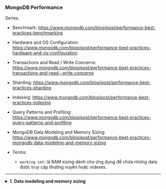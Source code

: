 ### MongoDB Performance

Series:
- Benchmark: https://www.mongodb.com/blog/post/performance-best-practices-benchmarking
- Hardware and OS Configuration: https://www.mongodb.com/blog/post/performance-best-practices-hardware-and-os-configuration
- Transactions and Read / Write Concerns: https://www.mongodb.com/blog/post/performance-best-practices-transactions-and-read--write-concerns
- Sharding: https://www.mongodb.com/blog/post/performance-best-practices-sharding
- Indexing: https://www.mongodb.com/blog/post/performance-best-practices-indexing
- Query Patterns and Profiling: https://www.mongodb.com/blog/post/performance-best-practices-query-patterns-and-profiling
- MongoDB Data Modeling and Memory Sizing: https://www.mongodb.com/blog/post/performance-best-practices-mongodb-data-modeling-and-memory-sizing

- Terms:
	- `working set`: là RAM sizing dành cho ứng dụng để chứa những data được truy cập thường xuyên hoặc indexes.

---
<details>
	<summary>
		<b>1. Data modeling and memory sizing</b>
	</summary>

## Data modeling
- Nếu biết được những query pattern của ứng dụng để design data mode và lựa chọn `index` tương ứng thì việc query sẽ hiệu quả hơn và tăng throughput khi insert và update, và xa hơn là giúp việc phân bổ workload trong một sharded cluster hiệu quả hơn.

- Một vấn đề quan trọng trong việc data model với Mongo chính là tạo quan hệ giữa những data với nhau.

### Embedding
- Dữ liệu quan hệ 1:1 hoặc 1:n, đều có thể được nhúng vào trong cùng 1 document, vì khi những data này được truy cập cùng nhau thì việc lưu trữ chúng trên 1 single document là tối ưu. 
- Embedding nhìn chung sẽ làm tăng hiệu năng của read operation nhờ khả năng request và retrieve data trên 1 single internal database operation.
- Và khi update data thì có thể dùng 1 atomic write operation vì nó chỉ xảy ra trên 1 document (write trên 1 document là atomic - được Mongo hỗ trợ).

- Tuy nhiên, không phải tất cả quan hệ 1:1, hay 1:n đều dùng embedding.
- Những trường hợp nên dùng `referencing`:
	- Document được read thường xuyên những chứa những data hiếm khi được truy cập. Thì nếu dùng embedding trong trường hợp này sẽ làm tăng in-memory requirements(working set) của collection.
	- Một phần của document được update thường xuyên và growing size, trong khi phần còn lại thì tương đối static.
	- Document size của Mongo tối đa là 16MB.
	
### Referencing
- Giúp giải quyết những vấn đề ở trên, và thường được dùng để xử lí những trường hợp quan hệ n:n.
- Tuy nhiên việc này sẽ làm cho ứng dụng của chúng ta cần thêm những follow-up queries để resolve reference, và dĩ nhiên là cần thêm round-trip tới server, hoặc là cần thêm một `joining` operation dùng `$lookup` trong aggregation pipeline.

## Memory sizing:
	
- Đảm bảo working set phải fit trong RAM
- Bên cạnh việc data modeling thì yếu tố thứ hai cần xem xét để tối ưu performance là sizing working set.
	
- Giống như hầu hết DB thì Mongo sẽ hoạt động tốt nhất nếu working set của ứng dụng (indexes và những data được truy cập thường xuyên) fit trong memory.
- Những improvement khác sẽ không thực sự hiệu quả nếu như không đủ RAM. Nếu bạn còn quan tâm đến cost thay vì chỉ về performance thì nên cân nhất việc sử dụng fast SSD thì sẽ tiết kiệm hơn (dĩ nhiên ko thể xịn như xài nhiều RAM nhé).
	
- Khi working set fit trên RAM, thì việc đọc từ disk sẽ chậm.
- Nếu working set vượt quá lượng RAM thì nên cân nhắc sử dụng một instance khác lớn hơn.
</details>

